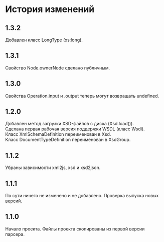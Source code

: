 История изменений
=================

1.3.2
-----

Добавлен класс LongType (xs:long).

1.3.1
-----

Свойство Node.ownerNode сделано публичным.

1.3.0
-----

Свойства Operation.input и .output теперь могут возвращать undefined.

1.2.0
-----

Добавлен метод загрузки XSD-файлов с диска (Xsd.load()).  
Сделана первая рабочая версия поддержки WSDL (класс Wsdl).  
Класс XmlSchemaDefinition переименован в Xsd.  
Класс DocumentTypeDefinition переименован в XsdGroup.  

1.1.2
-----

Убраны зависимости xml2js, xsd и xsd2json.

1.1.1
-----

По сути ничего не изменено и не добавлено. Проверка выпуска новых версий.

1.1.0
-----

Начало проекта.
Файлы проекта скопированы из первой версии парсера.